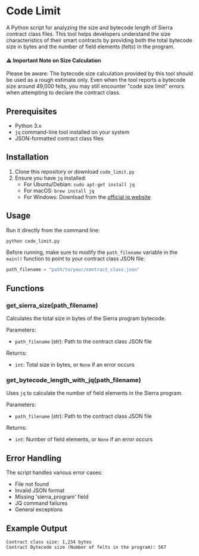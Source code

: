# Code Limit

A Python script for analyzing the size and bytecode length of Sierra contract class files. This tool helps developers understand the size characteristics of their smart contracts by providing both the total bytecode size in bytes and the number of field elements (felts) in the program.

#### ⚠️ Important Note on Size Calculation

Please be aware: The bytecode size calculation provided by this tool should be used as a rough estimate only. Even when the tool reports a bytecode size around 49,000 felts, you may still encounter "code size limit" errors when attempting to declare the contract class.

## Prerequisites

- Python 3.x
- `jq` command-line tool installed on your system
- JSON-formatted contract class files

## Installation

1. Clone this repository or download `code_limit.py`
2. Ensure you have `jq` installed:
   - For Ubuntu/Debian: `sudo apt-get install jq`
   - For macOS: `brew install jq`
   - For Windows: Download from the [official jq website](https://stedolan.github.io/jq/download/)

## Usage

Run it directly from the command line:

```bash
python code_limit.py
```

Before running, make sure to modify the `path_filename` variable in the `main()` function to point to your contract class JSON file:

```python
path_filename = "path/to/your/contract_class.json"
```

## Functions

### get_sierra_size(path_filename)

Calculates the total size in bytes of the Sierra program bytecode.

Parameters:

- `path_filename` (str): Path to the contract class JSON file

Returns:

- `int`: Total size in bytes, or `None` if an error occurs

### get_bytecode_length_with_jq(path_filename)

Uses `jq` to calculate the number of field elements in the Sierra program.

Parameters:

- `path_filename` (str): Path to the contract class JSON file

Returns:

- `int`: Number of field elements, or `None` if an error occurs

## Error Handling

The script handles various error cases:

- File not found
- Invalid JSON format
- Missing 'sierra_program' field
- JQ command failures
- General exceptions

## Example Output

```
Contract class size: 1,234 bytes
Contract Bytecode size (Number of felts in the program): 567
```
